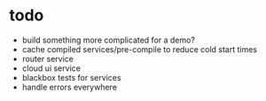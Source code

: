 # todo

- build something more complicated for a demo?
- cache compiled services/pre-compile to reduce cold start times
- router service
- cloud ui service
- blackbox tests for services
- handle errors everywhere
